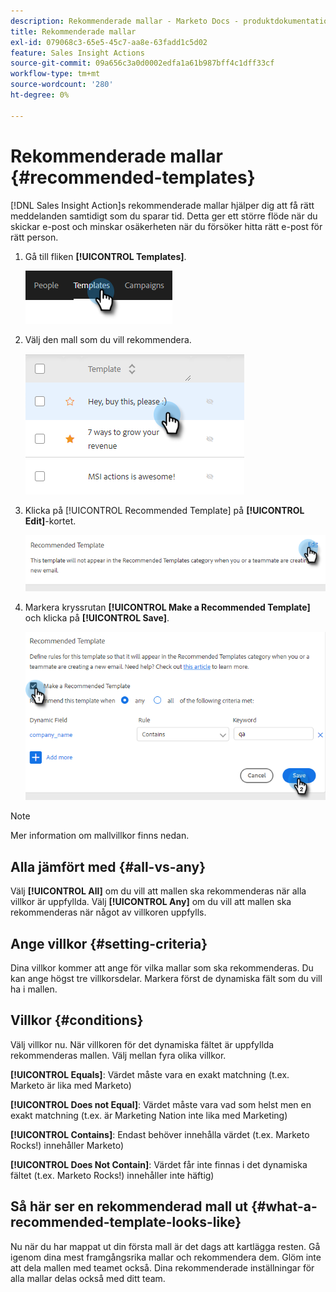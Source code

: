 ```yaml
---
description: Rekommenderade mallar - Marketo Docs - produktdokumentation
title: Rekommenderade mallar
exl-id: 079068c3-65e5-45c7-aa8e-63fadd1c5d02
feature: Sales Insight Actions
source-git-commit: 09a656c3a0d0002edfa1a61b987bff4c1dff33cf
workflow-type: tm+mt
source-wordcount: '280'
ht-degree: 0%

---
```


# Rekommenderade mallar {#recommended-templates}

[!DNL Sales Insight Action]s rekommenderade mallar hjälper dig att få rätt meddelanden samtidigt som du sparar tid. Detta ger ett större flöde när du skickar e-post och minskar osäkerheten när du försöker hitta rätt e-post för rätt person.

1. Gå till fliken **[!UICONTROL Templates]**.

   ![](assets/recommended-templates-1.png)

1. Välj den mall som du vill rekommendera.

   ![](assets/recommended-templates-2.png)

1. Klicka på [!UICONTROL Recommended Template] på **[!UICONTROL Edit]**-kortet.

   ![](assets/recommended-templates-3.png)

1. Markera kryssrutan **[!UICONTROL Make a Recommended Template]** och klicka på **[!UICONTROL Save]**.

   ![](assets/recommended-templates-4.png)

>[!NOTE]
>
>Mer information om mallvillkor finns nedan.

## Alla jämfört med {#all-vs-any}

Välj **[!UICONTROL All]** om du vill att mallen ska rekommenderas när alla villkor är uppfyllda. Välj **[!UICONTROL Any]** om du vill att mallen ska rekommenderas när något av villkoren uppfylls.

## Ange villkor {#setting-criteria}

Dina villkor kommer att ange för vilka mallar som ska rekommenderas. Du kan ange högst tre villkorsdelar. Markera först de dynamiska fält som du vill ha i mallen.

## Villkor {#conditions}

Välj villkor nu. När villkoren för det dynamiska fältet är uppfyllda rekommenderas mallen. Välj mellan fyra olika villkor.

**[!UICONTROL Equals]**: Värdet måste vara en exakt matchning (t.ex. Marketo är lika med Marketo)

**[!UICONTROL Does not Equal]**: Värdet måste vara vad som helst men en exakt matchning (t.ex. är Marketing Nation inte lika med Marketing)

**[!UICONTROL Contains]**: Endast behöver innehålla värdet (t.ex. Marketo Rocks!) innehåller Marketo)

**[!UICONTROL Does Not Contain]**: Värdet får inte finnas i det dynamiska fältet (t.ex. Marketo Rocks!) innehåller inte häftig)

## Så här ser en rekommenderad mall ut {#what-a-recommended-template-looks-like}

Nu när du har mappat ut din första mall är det dags att kartlägga resten. Gå igenom dina mest framgångsrika mallar och rekommendera dem. Glöm inte att dela mallen med teamet också. Dina rekommenderade inställningar för alla mallar delas också med ditt team.
